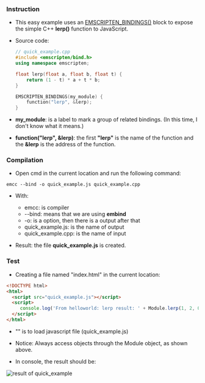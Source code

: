 ### Instruction

 * This easy example uses an [EMSCRIPTEN_BINDINGS()](https://kripken.github.io/emscripten-site/docs/api_reference/bind.h.html#EMSCRIPTEN_BINDINGS__X) block to expose the simple C++ **lerp()** function to JavaScript.
 * Source code:

	```cpp
	// quick_example.cpp
	#include <emscripten/bind.h>
	using namespace emscripten;

	float lerp(float a, float b, float t) {
    	return (1 - t) * a + t * b;
	}

	EMSCRIPTEN_BINDINGS(my_module) {
    	function("lerp", &lerp);
	}
	```
 
 * **my_module**: is a label to mark a group of related bindings. (In this time, I don't know what it means.)
 * **function("lerp", &lerp)**: the first **"lerp"** is the name of the function and the **&lerp** is the address of the function.


### Compilation
 
 * Open cmd in the current location and run the following command:
 
  ```
  emcc --bind -o quick_example.js quick_example.cpp
  ```
 
 * With:

    * emcc: is compiler
    * --bind: means that we are using **embind**
    * -o: is a option, then there is a output after that
    * quick_example.js: is the name of output
    * quick_example.cpp: is the name of input
 
 * Result: the file **quick_example.js** is created.

### Test

 * Creating a file named "index.html" in the current location:

  ```html
  <!DOCTYPE html>
  <html>
    <script src="quick_example.js"></script>
    <script>
	   console.log('From helloworld: lerp result: ' + Module.lerp(1, 2, 0.5));
    </script>
  </html>
  ```
 * "<script src="quick_example.js"></script>" is to load javascript file (quick_example.js)
 * Notice: Always access objects through the Module object, as shown above.

 * In console, the result should be:
 
  ![result of quick_example](https://github.com/phamvanlam/emscripten-examples/blob/master/1-quick-example/result.PNG)
 

